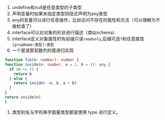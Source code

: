 1. undefine和null是任意类型的子类型
1. 声明变量时如果未指定类型则隐式声明为any类型
1. any的变量可以进行任意操作，比如访问不存在的属性和方法（可以理解为不做检查了）
1. interface可以对对象的形状进行描述（类似schema）
1. interface定义对象属性时有前缀只读`readonly`,后缀可选`?`和任意属性`[propName:类型]:类型`
1. 一个斐波那契数列的尾递归实现  
  ```typescript
function fib(n: number): number {
  function inside(n: number, a = 1, b = 1): any {
    if (n <= 2) {
      return b
    } else {
      return inside(--n, b, a + b)
    }
  }
  return inside(n)
}
```
1. 类型别名与字符串字面量类型都是使用 type 进行定义。
